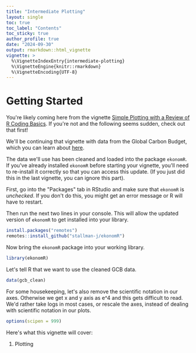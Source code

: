 ```yaml
---
title: "Intermediate Plotting"
layout: single
toc: true
toc_label: "Contents"
toc_sticky: true
author_profile: true
date: "2024-09-30"
output: rmarkdown::html_vignette
vignette: >
  %\VignetteIndexEntry{intermediate-plotting}
  %\VignetteEngine{knitr::rmarkdown}
  %\VignetteEncoding{UTF-8}
---
```




# Getting Started

You're likely coming here from the vignette [Simple Plotting with a Review of R Coding Basics](https://stallman-j.github.io/ekonomR/vignettes/basic-plotting/). If you're not and the following seems sudden, check out that first!

We'll be continuing that vignette with data from the Global Carbon Budget, which you can learn about [here](https://globalcarbonbudget.org/). 

The data we'll use has been cleaned and loaded into the package `ekonomR`. If you've already installed `ekonomR` before starting your vignette, you'll need to re-install it correctly so that you can access this update. (If you just did this in the last vignette, you can ignore this part).

First, go into the "Packages" tab in RStudio and make sure that `ekonomR` is *unchecked*. If you don't do this, you might get an error message or R will have to restart.

Then run the next two lines in your console. This will allow the updated version of `ekonomR` to get installed into your library.


``` r
install.packages("remotes") 
remotes::install_github("stallman-j/ekonomR")
```

Now bring the `ekonomR` package into your working library.


``` r
library(ekonomR)
```

Let's tell R that we want to use the cleaned GCB data.


``` r
data(gcb_clean)
```


For some housekeeping, let's also remove the scientific notation in our axes. Otherwise we get x and y axis as e^4 and this gets difficult to read. We'd rather take logs in most cases, or rescale the axes, instead of dealing with scientific notation in our plots.


``` r
options(scipen = 999)
```


Here's what this vignette will cover:

1. Plotting 

